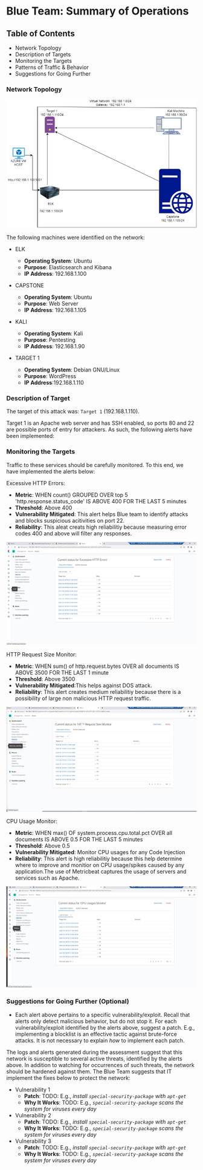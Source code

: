# Blue Team: Summary of Operations

## Table of Contents
- Network Topology
- Description of Targets
- Monitoring the Targets
- Patterns of Traffic & Behavior
- Suggestions for Going Further

### Network Topology

 ![](images/Final-Network-Diagram.png)

The following machines were identified on the network:
- ELK
  - **Operating System**: Ubuntu
  - **Purpose**: Elasticsearch and Kibana
  - **IP Address**: 192.168.1.100

- CAPSTONE
  - **Operating System**: Ubuntu
  - **Purpose**: Web Server
  - **IP Address**: 192.168.1.105

- KALI
  - **Operating System**: Kali
  - **Purpose**: Pentesting
  - **IP Address**: 192.168.1.90
 
- TARGET 1
  - **Operating System**: Debian GNU/Linux
  - **Purpose**: WordPress
  - **IP Address**:192.168.1.110

### Description of Target

The target of this attack was: `Target 1` (192.168.1.110).

Target 1 is an Apache web server and has SSH enabled, so ports 80 and 22 are possible ports of entry for attackers. As such, the following alerts have been implemented:

### Monitoring the Targets

Traffic to these services should be carefully monitored. To this end, we have implemented the alerts below:

Excessive HTTP Errors:
  - **Metric**: WHEN count() GROUPED OVER top 5 'http.response.status_code' IS ABOVE 400 FOR THE LAST 5 minutes
  - **Threshold**: Above 400
  - **Vulnerability Mitigated**: This alert helps Blue team to identify attacks and blocks suspicious acitivities on port 22.
  - **Reliability**: This aleat creats high reliabilitiy because measuring error codes 400 and above will filter any responses.
  
  
![](images/HTTP_ERRORS.png)

HTTP Request Size Monitor:
  - **Metric**: WHEN sum() of http.request.bytes OVER all documents IS ABOVE 3500 FOR THE LAST 1 minute
  - **Threshold**: Above 3500
  - **Vulnerability Mitigated**:This helps against DOS attack.
  - **Reliability**: This alert creates medium reliabilitiy because there is a possibility of large non malicious HTTP request traffic.

![](images/HTTP-REQUEST.png)

CPU Usage Monitor:
  - **Metric**: WHEN max() OF system.process.cpu.total.pct OVER all documents IS ABOVE 0.5 FOR THE LAST 5 minutes
  - **Threshold**: Above 0.5
  - **Vulnerability Mitigated**: Monitor CPU usages for any Code Injection
  - **Reliability**: This alert is high reliabilitiy because this help determine where to improve and monitior on CPU usage/spikes caused by any application.The use of                      Metricbeat captures the usage of servers and services such as Apache.



![](images/CPU-USAGES.png)


### Suggestions for Going Further (Optional)

- Each alert above pertains to a specific vulnerability/exploit. Recall that alerts only detect malicious behavior, but do not stop it. For each vulnerability/exploit identified by the alerts above, suggest a patch. E.g., implementing a blocklist is an effective tactic against brute-force attacks. It is not necessary to explain _how_ to implement each patch.

The logs and alerts generated during the assessment suggest that this network is susceptible to several active threats, identified by the alerts above. In addition to watching for occurrences of such threats, the network should be hardened against them. The Blue Team suggests that IT implement the fixes below to protect the network:
- Vulnerability 1
  - **Patch**: TODO: E.g., _install `special-security-package` with `apt-get`_
  - **Why It Works**: TODO: E.g., _`special-security-package` scans the system for viruses every day_
- Vulnerability 2
  - **Patch**: TODO: E.g., _install `special-security-package` with `apt-get`_
  - **Why It Works**: TODO: E.g., _`special-security-package` scans the system for viruses every day_
- Vulnerability 3
  - **Patch**: TODO: E.g., _install `special-security-package` with `apt-get`_
  - **Why It Works**: TODO: E.g., _`special-security-package` scans the system for viruses every day_
